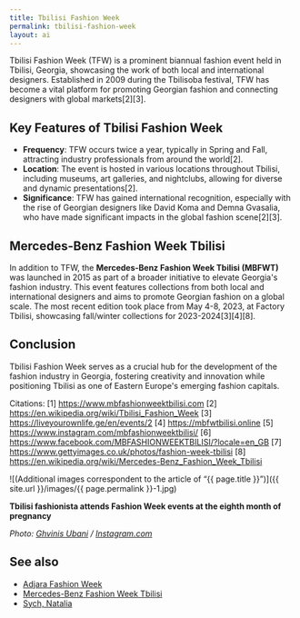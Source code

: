 ```yaml
---
title: Tbilisi Fashion Week
permalink: tbilisi-fashion-week
layout: ai
---
```


Tbilisi Fashion Week (TFW) is a prominent biannual fashion event held in Tbilisi, Georgia, showcasing the work of both local and international designers. Established in 2009 during the Tbilisoba festival, TFW has become a vital platform for promoting Georgian fashion and connecting designers with global markets[2][3].

## Key Features of Tbilisi Fashion Week

- **Frequency**: TFW occurs twice a year, typically in Spring and Fall, attracting industry professionals from around the world[2].
- **Location**: The event is hosted in various locations throughout Tbilisi, including museums, art galleries, and nightclubs, allowing for diverse and dynamic presentations[2].
- **Significance**: TFW has gained international recognition, especially with the rise of Georgian designers like David Koma and Demna Gvasalia, who have made significant impacts in the global fashion scene[2][3].

## Mercedes-Benz Fashion Week Tbilisi

In addition to TFW, the **Mercedes-Benz Fashion Week Tbilisi (MBFWT)** was launched in 2015 as part of a broader initiative to elevate Georgia's fashion industry. This event features collections from both local and international designers and aims to promote Georgian fashion on a global scale. The most recent edition took place from May 4-8, 2023, at Factory Tbilisi, showcasing fall/winter collections for 2023-2024[3][4][8].

## Conclusion

Tbilisi Fashion Week serves as a crucial hub for the development of the fashion industry in Georgia, fostering creativity and innovation while positioning Tbilisi as one of Eastern Europe's emerging fashion capitals.

Citations:
[1] https://www.mbfashionweektbilisi.com
[2] https://en.wikipedia.org/wiki/Tbilisi_Fashion_Week
[3] https://liveyourownlife.ge/en/events/2
[4] https://mbfwtbilisi.online
[5] https://www.instagram.com/mbfashionweektbilisi/
[6] https://www.facebook.com/MBFASHIONWEEKTBILISI/?locale=en_GB
[7] https://www.gettyimages.co.uk/photos/fashion-week-tbilisi
[8] https://en.wikipedia.org/wiki/Mercedes-Benz_Fashion_Week_Tbilisi

![(Additional images correspondent to the article of “{{ page.title }}”)]({{ site.url }}/images/{{ page.permalink }}-1.jpg)

**Tbilisi fashionista attends Fashion Week events at the eighth month of pregnancy**

*Photo: [Ghvinis Ubani](ghvinis-ubani) / [Instagram.com](https://www.instagram.com/explore/locations/589037554798900/ghvinis-ubani)*


## See also

+ [Adjara Fashion Week](adjara-fashion-week)
+ [Mercedes-Benz Fashion Week Tbilisi](mercedes-benz-fashion-week-tbilisi)
+ [Sych, Natalia](sych-natalia)
